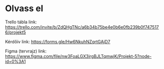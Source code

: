 # Olvass el

Trello tábla link: https://trello.com/invite/b/ZdQHgTNc/a6b34b75be4e0b6e0fb239b0f7475176/projekt5

Kérdőív link: https://forms.gle/Hw6NkuhNZqrtGAjD7

Figma (tervrajz) link: https://www.figma.com/file/nw3FoaLGX3irgBJLTqmwjK/Projekt-5?node-id=0%3A1
